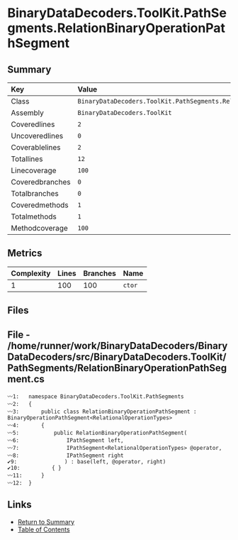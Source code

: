 ﻿# BinaryDataDecoders.ToolKit.PathSegments.RelationBinaryOperationPathSegment

## Summary

| Key             | Value                                                                        |
| :-------------- | :--------------------------------------------------------------------------- |
| Class           | `BinaryDataDecoders.ToolKit.PathSegments.RelationBinaryOperationPathSegment` |
| Assembly        | `BinaryDataDecoders.ToolKit`                                                 |
| Coveredlines    | `2`                                                                          |
| Uncoveredlines  | `0`                                                                          |
| Coverablelines  | `2`                                                                          |
| Totallines      | `12`                                                                         |
| Linecoverage    | `100`                                                                        |
| Coveredbranches | `0`                                                                          |
| Totalbranches   | `0`                                                                          |
| Coveredmethods  | `1`                                                                          |
| Totalmethods    | `1`                                                                          |
| Methodcoverage  | `100`                                                                        |

## Metrics

| Complexity | Lines | Branches | Name    |
| :--------- | :---- | :------- | :------ |
| 1          | 100   | 100      | `ctor`  |

## Files

## File - /home/runner/work/BinaryDataDecoders/BinaryDataDecoders/src/BinaryDataDecoders.ToolKit/PathSegments/RelationBinaryOperationPathSegment.cs

```CSharp
〰1:   namespace BinaryDataDecoders.ToolKit.PathSegments
〰2:   {
〰3:       public class RelationBinaryOperationPathSegment : BinaryOperationPathSegment<RelationalOperationTypes>
〰4:       {
〰5:           public RelationBinaryOperationPathSegment(
〰6:               IPathSegment left,
〰7:               IPathSegment<RelationalOperationTypes> @operator,
〰8:               IPathSegment right
✔9:               ) : base(left, @operator, right)
✔10:          { }
〰11:      }
〰12:  }
```

## Links

* [Return to Summary](Summary.md)
* [Table of Contents](../TOC.md)

